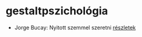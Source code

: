 # gestaltpszichológia

- Jorge Bucay: Nyitott szemmel szeretni [részletek](_details/Jorge%20Bucay.md#id_385)